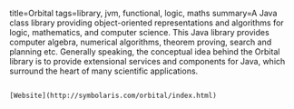 title=Orbital
tags=library, jvm, functional, logic, maths
summary=A Java class library providing object-oriented representations and algorithms for logic, mathematics, and computer science. This Java library provides computer algebra, numerical algorithms, theorem proving, search and planning etc. Generally speaking, the conceptual idea behind the Orbital library is to provide extensional services and components for Java, which surround the heart of many scientific applications.
~~~~~~

[Website](http://symbolaris.com/orbital/index.html)


